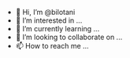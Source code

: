 - 👋 Hi, I’m @bilotani
- 👀 I’m interested in ...
- 🌱 I’m currently learning ...
- 💞️ I’m looking to collaborate on ...
- 📫 How to reach me ...

<!---
bilotani/bilotani is a ✨ special ✨ repository because its `README.md` (this file) appears on your GitHub profile.
You can click the Preview link to take a look at your changes.
--->
